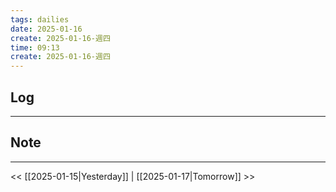 ```yaml
---
tags: dailies  
date: 2025-01-16
create: 2025-01-16-週四
time: 09:13
create: 2025-01-16-週四
---
```

## Log
---


## Note
---


<< [[2025-01-15|Yesterday]] | [[2025-01-17|Tomorrow]] >>